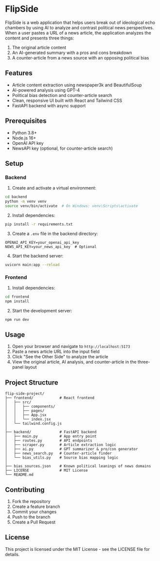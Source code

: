 # FlipSide

FlipSide is a web application that helps users break out of ideological echo chambers by using AI to analyze and contrast political news perspectives. When a user pastes a URL of a news article, the application analyzes the content and presents three things:

1. The original article content
2. An AI-generated summary with a pros and cons breakdown
3. A counter-article from a news source with an opposing political bias

## Features

- Article content extraction using newspaper3k and BeautifulSoup
- AI-powered analysis using GPT-4
- Political bias detection and counter-article search
- Clean, responsive UI built with React and Tailwind CSS
- FastAPI backend with async support

## Prerequisites

- Python 3.8+
- Node.js 16+
- OpenAI API key
- NewsAPI key (optional, for counter-article search)

## Setup

### Backend

1. Create and activate a virtual environment:
```bash
cd backend
python -m venv venv
source venv/bin/activate  # On Windows: venv\Scripts\activate
```

2. Install dependencies:
```bash
pip install -r requirements.txt
```

3. Create a `.env` file in the backend directory:
```
OPENAI_API_KEY=your_openai_api_key
NEWS_API_KEY=your_news_api_key  # Optional
```

4. Start the backend server:
```bash
uvicorn main:app --reload
```

### Frontend

1. Install dependencies:
```bash
cd frontend
npm install
```

2. Start the development server:
```bash
npm run dev
```

## Usage

1. Open your browser and navigate to `http://localhost:5173`
2. Paste a news article URL into the input field
3. Click "See the Other Side" to analyze the article
4. View the original article, AI analysis, and counter-article in the three-panel layout

## Project Structure

```
flip-side-project/
├── frontend/            # React frontend
│   ├── src/
│   │   ├── components/
│   │   ├── pages/
│   │   ├── App.jsx
│   │   └── index.jsx
│   └── tailwind.config.js
│
├── backend/             # FastAPI backend
│   ├── main.py          # App entry point
│   ├── routes.py        # API endpoints
│   ├── scraper.py       # Article extraction logic
│   ├── ai.py            # GPT summarizer & pro/con generator
│   ├── news_search.py   # Counter-article finder
│   └── bias_utils.py    # Source bias mapping logic
│
├── bias_sources.json    # Known political leanings of news domains
├── LICENSE              # MIT License
└── README.md
```

## Contributing

1. Fork the repository
2. Create a feature branch
3. Commit your changes
4. Push to the branch
5. Create a Pull Request

## License

This project is licensed under the MIT License - see the LICENSE file for details.